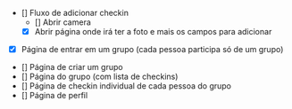 - [] Fluxo de adicionar checkin
  - [] Abrir camera
  - [x] Abrir página onde irá ter a foto e mais os campos para adicionar
- [x] Página de entrar em um grupo (cada pessoa participa só de um grupo)
- [] Página de criar um grupo 
- [] Página do grupo (com lista de checkins)
- [] Página de checkin individual de cada pessoa do grupo
- [] Página de perfil
